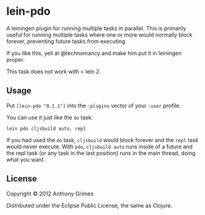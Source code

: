# lein-pdo

A leiningen plugin for running multiple tasks in parallel. This is primarily useful
for running multiple tasks where one or more would normally block forever, preventing
future tasks from executing.

If you like this, yell at @technomancy and make him put it in leiningen proper.

This task does not work with < lein 2.

## Usage

Put `[lein-pdo "0.1.1"]` into the `:plugins` vector of your
`:user` profile.

You can use it just like the `do` task:

```
lein pdo cljsbuild auto, repl
```

If you had used the `do` task, `cljsbuild` would block forever and the `repl` task would
never execute. With `pdo`, `cljsbuild auto` runs inside of a future and the repl task
(or any task in the last position) runs in the main thread, doing what you want.

## License

Copyright © 2012 Anthony Grimes

Distributed under the Eclipse Public License, the same as Clojure.
